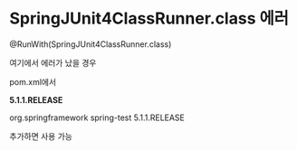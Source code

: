 SpringJUnit4ClassRunner.class 에러
===

@RunWith(SpringJUnit4ClassRunner.class)



여기에서 에러가 났을 경우



pom.xml에서 

**5.1.1.RELEASE**

<dependency>
    <groupId>org.springframework</groupId>
    <artifactId>spring-test</artifactId>
    <version>5.1.1.RELEASE</version>
</dependency>


추가하면 사용 가능


